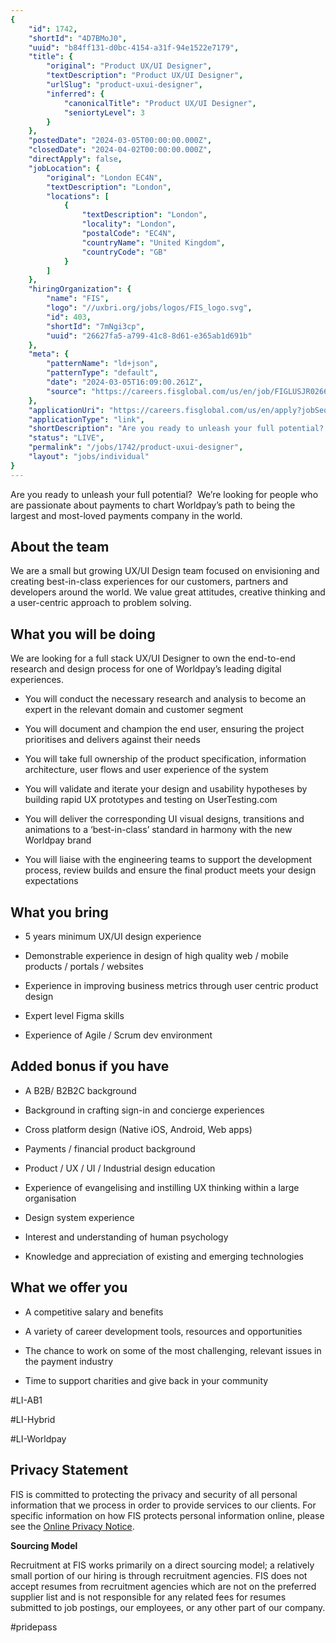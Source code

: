 ```yaml
---
{
	"id": 1742,
	"shortId": "4D7BMoJ0",
	"uuid": "b84ff131-d0bc-4154-a31f-94e1522e7179",
	"title": {
		"original": "Product UX/UI Designer",
		"textDescription": "Product UX/UI Designer",
		"urlSlug": "product-uxui-designer",
		"inferred": {
			"canonicalTitle": "Product UX/UI Designer",
			"seniortyLevel": 3
		}
	},
	"postedDate": "2024-03-05T00:00:00.000Z",
	"closedDate": "2024-04-02T00:00:00.000Z",
	"directApply": false,
	"jobLocation": {
		"original": "London EC4N",
		"textDescription": "London",
		"locations": [
			{
				"textDescription": "London",
				"locality": "London",
				"postalCode": "EC4N",
				"countryName": "United Kingdom",
				"countryCode": "GB"
			}
		]
	},
	"hiringOrganization": {
		"name": "FIS",
		"logo": "//uxbri.org/jobs/logos/FIS_logo.svg",
		"id": 403,
		"shortId": "7mNgi3cp",
		"uuid": "26627fa5-a799-41c8-8d61-e365ab1d691b"
	},
	"meta": {
		"patternName": "ld+json",
		"patternType": "default",
		"date": "2024-03-05T16:09:00.261Z",
		"source": "https://careers.fisglobal.com/us/en/job/FIGLUSJR0266030EXTERNAL/Product-UX-UI-Designer?utm_source=indeed&utm_medium=phenom-feeds&source=Indeed&sourceType=PREMIUM_POST_SITE"
	},
	"applicationUri": "https://careers.fisglobal.com/us/en/apply?jobSeqNo=FIGLUSJR0266030EXTERNAL&step=1",
	"applicationType": "link",
	"shortDescription": "Are you ready to unleash your full potential?  We’re’ looking for people who are passionate about payments to chart Worldpay’s’ path to being the largest and most-loved- payments company in the world",
	"status": "LIVE",
	"permalink": "/jobs/1742/product-uxui-designer",
	"layout": "jobs/individual"
}
---
```

<p>Are you ready to unleash your full potential?&nbsp; We’re looking for people who are passionate about payments to chart Worldpay’s path to being the largest and most-loved payments company in the world.</p><h2>About the team</h2><p>We are a small but growing UX/UI Design team focused on envisioning and creating best-in-class experiences for our customers, partners and developers around the world. We value great attitudes, creative thinking and a user-centric approach to problem solving.&nbsp;</p><h2>What you will be doing</h2><p>We are looking for a full stack UX/UI Designer to own the end-to-end research and design process for one of Worldpay’s leading digital experiences.</p><ul><li><p>You will conduct the necessary research and analysis to become an expert in the relevant domain and customer segment</p></li><li><p>You will document and champion the end user, ensuring the project prioritises and delivers against their needs</p></li><li><p>You will take full ownership of the product specification, information architecture, user flows and user experience of the system &nbsp;</p></li><li><p>You will validate and iterate your design and usability hypotheses by building rapid UX prototypes and testing on UserTesting.com</p></li><li><p>You will deliver the corresponding UI visual designs, transitions and animations to a ‘best-in-class’ standard in harmony with the new Worldpay brand</p></li><li><p>You will liaise with the engineering teams to support the development process, review builds and ensure the final product meets your design expectations</p></li></ul><h2>What you bring</h2><ul><li><p>5 years minimum UX/UI design experience</p></li><li><p>Demonstrable experience in design of high quality web / mobile products / portals / websites</p></li><li><p>Experience in improving business metrics through user centric product design</p></li><li><p>Expert level Figma skills</p></li><li><p>Experience of Agile / Scrum dev environment</p></li></ul><h2>Added bonus if you have</h2><ul><li><p>A B2B/ B2B2C background</p></li><li><p>Background in crafting sign-in and concierge experiences</p></li><li><p>Cross platform design (Native iOS, Android, Web apps)</p></li><li><p>Payments / financial product background</p></li><li><p>Product / UX / UI / Industrial design education</p></li><li><p>Experience of evangelising and instilling UX thinking within a large organisation</p></li><li><p>Design system experience</p></li><li><p>Interest and understanding of human psychology&nbsp;</p></li><li><p>Knowledge and appreciation of existing and emerging technologies</p></li></ul><h2>What we offer you</h2><ul><li><p>A competitive salary and benefits</p></li><li><p>A variety of career development tools, resources and opportunities</p></li><li><p>The chance to work on some of the most challenging, relevant issues in the payment industry</p></li><li><p>Time to support charities and give back in your community</p></li></ul><p>#LI-AB1</p><p>#LI-Hybrid</p><p>#LI-Worldpay</p><h2><strong>Privacy Statement</strong></h2><p>FIS is committed to protecting the privacy and security of all personal information that we process in order to provide services to our clients. For specific information on how FIS protects personal information online, please see the <a target="_blank" rel="noopener noreferrer nofollow" href="http://www.fisglobal.com/privacy">Online Privacy Notice</a>.</p><p><strong>Sourcing Model</strong></p><p>Recruitment at FIS works primarily on a direct sourcing model; a relatively small portion of our hiring is through recruitment agencies. FIS does not accept resumes from recruitment agencies which are not on the preferred supplier list and is not responsible for any related fees for resumes submitted to job postings, our employees, or any other part of our company.</p><p>#pridepass</p>
